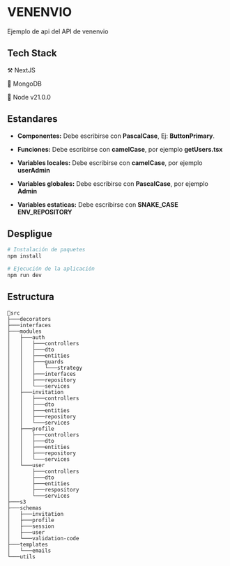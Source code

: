 

# VENENVIO

Ejemplo de api del API de venenvio


## Tech Stack

⚒️ NextJS

🔮 MongoDB

💚 Node v21.0.0

## Estandares


- **Componentes:** Debe escribirse con **PascalCase**, Ej: **ButtonPrimary**.

- **Funciones:** Debe escribirse con **camelCase**, por ejemplo **getUsers.tsx**

- **Variables locales:** Debe escribirse con **camelCase**, por ejemplo **userAdmin**

- **Variables globales:** Debe escribirse con **PascalCase**, por ejemplo **Admin**

- **Variables estaticas:** Debe escribirse con **SNAKE_CASE** **ENV_REPOSITORY**


## Despligue

```bash
# Instalación de paquetes
npm install

# Ejecución de la aplicación
npm run dev
```

## Estructura

```
📁src  
├───decorators
├───interfaces
├───modules
│   ├───auth
│   │   ├───controllers
│   │   ├───dto
│   │   ├───entities
│   │   ├───guards
│   │   │   └───strategy
│   │   ├───interfaces
│   │   ├───repository
│   │   └───services
│   ├───invitation
│   │   ├───controllers
│   │   ├───dto
│   │   ├───entities
│   │   ├───repository
│   │   └───services
│   ├───profile
│   │   ├───controllers
│   │   ├───dto
│   │   ├───entities
│   │   ├───repository
│   │   └───services
│   └───user
│       ├───controllers
│       ├───dto
│       ├───entities
│       ├───respository
│       └───services
├───s3
├───schemas
│   ├───invitation
│   ├───profile
│   ├───session
│   ├───user
│   └───validation-code
├───templates
│   └───emails
└───utils
```
